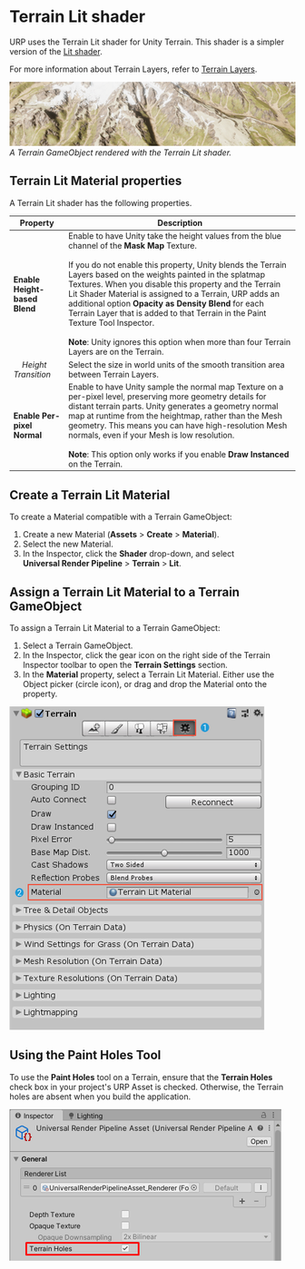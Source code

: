 # Terrain Lit shader

URP uses the Terrain Lit shader for Unity Terrain. This shader is a simpler version of the [Lit shader](lit-shader). 

For more information about Terrain Layers, refer to [Terrain Layers](../class-TerrainLayer.md).

![A Terrain GameObject rendered with the Terrain Lit shader.](Images/terrain/terrain-rendered-with-terrain-lit.png)<br/>*A Terrain GameObject rendered with the Terrain Lit shader.*

## Terrain Lit Material properties

A Terrain Lit shader has the following properties.

| **Property** | **Description** |
| ------------ | --------------- |
| **Enable Height-based Blend** | Enable to have Unity take the height values from the blue channel of the **Mask Map** Texture.<br/><br/>If you do not enable this property, Unity blends the Terrain Layers based on the weights painted in the splatmap Textures. When you disable this property and the Terrain Lit Shader Material is assigned to a Terrain, URP adds an additional option **Opacity as Density Blend** for each Terrain Layer that is added to that Terrain in the Paint Texture Tool Inspector.<br/><br/>**Note**: Unity ignores this option when more than four Terrain Layers are on the Terrain. |
| &#160;&#160;&#160;&#160;*Height Transition* | Select the size in world units of the smooth transition area between Terrain Layers. |
| **Enable Per-pixel Normal**   | Enable to have Unity sample the normal map Texture on a per-pixel level, preserving more geometry details for distant terrain parts. Unity generates a geometry normal map at runtime from the heightmap, rather than the Mesh geometry. This means you can have high-resolution Mesh normals, even if your Mesh is low resolution.<br/><br/>**Note**: This option only works if you enable **Draw Instanced** on the Terrain. |

## Create a Terrain Lit Material

To create a Material compatible with a Terrain GameObject:

1. Create a new Material (**Assets** > **Create** > **Material**).
2. Select the new Material.
3. In the Inspector, click the **Shader** drop-down, and select **Universal&#160;Render&#160;Pipeline** > **Terrain** > **Lit**.

## Assign a Terrain Lit Material to a Terrain GameObject

To assign a Terrain Lit Material to a Terrain GameObject:

1. Select a Terrain GameObject.
2. In the Inspector, click the gear icon on the right side of the Terrain Inspector toolbar to open the **Terrain Settings** section.
3. In the **Material** property, select a Terrain Lit Material. Either use the Object picker (circle icon), or drag and drop the Material onto the property.

![Terrain GameObject Inspector, Terrain Settings.](Images/terrain/terrain-lit-shader-inspector.png)

## Using the Paint Holes Tool

To use the **Paint Holes** tool on a Terrain, ensure that the **Terrain Holes** check box in your project's URP Asset is checked. Otherwise, the Terrain holes are absent when you build the application.

![URP Asset, Terrain Holes check box.](Images/terrain/urp-asset-terrain-holes.png)
